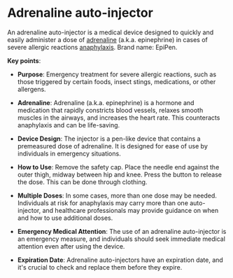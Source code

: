 [//]: # (source: ?)
[//]: # (tags: adrenaline-emergencies treatments)

# Adrenaline auto-injector

An adrenaline auto-injector is a medical device designed to quickly and easily administer a dose of [adrenaline](../adrenaline/) (a.k.a. epinephrine) in cases of severe allergic reactions [anaphylaxis](../anaphylaxis/). Brand name: EpiPen.

**Key points**:

* **Purpose**: Emergency treatment for severe allergic reactions, such as those triggered by certain foods, insect stings, medications, or other allergens.

* **Adrenaline**: Adrenaline (a.k.a. epinephrine) is a hormone and medication that rapidly constricts blood vessels, relaxes smooth muscles in the airways, and increases the heart rate. This counteracts anaphylaxis and can be life-saving.

* **Device Design**: The injector is a pen-like device that contains a premeasured dose of adrenaline. It is designed for ease of use by individuals in emergency situations.

* **How to Use**: Remove the safety cap. Place the needle end against the outer thigh, midway between hip and knee. Press the button to release the dose. This can be done through clothing.

* **Multiple Doses**: In some cases, more than one dose may be needed. Individuals at risk for anaphylaxis may carry more than one auto-injector, and healthcare professionals may provide guidance on when and how to use additional doses.

* **Emergency Medical Attention**: The use of an adrenaline auto-injector is an emergency measure, and individuals should seek immediate medical attention even after using the device.

* **Expiration Date**: Adrenaline auto-injectors have an expiration date, and it's crucial to check and replace them before they expire.
